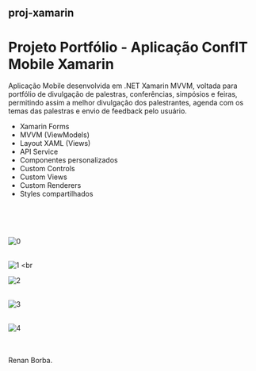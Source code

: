 ## proj-xamarin
# Projeto Portfólio - Aplicação ConfIT Mobile Xamarin
Aplicação Mobile desenvolvida em .NET Xamarin MVVM, voltada para portfólio de divulgação de palestras, conferências, simpósios e feiras, permitindo assim a melhor divulgação dos palestrantes, agenda com os temas das palestras e envio de feedback pelo usuário.
<ul> 
  <li>Xamarin Forms</li>
  <li>MVVM (ViewModels)</li>
  <li>Layout XAML (Views)</li>
  <li>API Service</li>
  <li>Componentes personalizados</li>
  <li>Custom Controls</li>
  <li>Custom Views</li>
  <li>Custom Renderers</li>
  <li>Styles compartilhados</li>
</ul>
<br><br><br>



![0](https://user-images.githubusercontent.com/48495838/69835438-776b5e00-1220-11ea-9025-7ecd87f14bc0.JPG)
<br><br>

![1](https://user-images.githubusercontent.com/48495838/69835449-8d791e80-1220-11ea-9094-458879c96a6b.jpg)
<br<br>

![2](https://user-images.githubusercontent.com/48495838/69835450-8d791e80-1220-11ea-9c20-c321f71ae448.JPG)
<br><br>

![3](https://user-images.githubusercontent.com/48495838/69835451-8d791e80-1220-11ea-8117-51cbc4ae5f46.jpg)
<br><br>

![4](https://user-images.githubusercontent.com/48495838/69835452-8e11b500-1220-11ea-8f89-16f5c12b696a.JPG)
<br><br>


<br>
Renan Borba.

